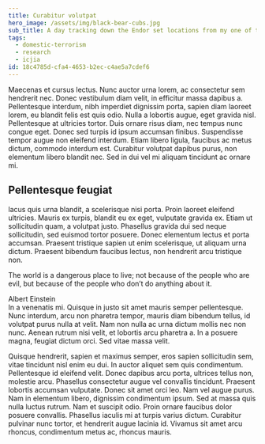 ```yaml
---
title: Curabitur volutpat
hero_image: /assets/img/black-bear-cubs.jpg
sub_title: A day tracking down the Endor set locations from my one of the best movies of all time
tags:
  - domestic-terrorism
  - research
  - icjia
id: 18c4785d-cfa4-4653-b2ec-c4ae5a7cdef6
---
```

Maecenas et cursus lectus. Nunc auctor urna lorem, ac consectetur sem hendrerit nec. Donec vestibulum diam velit, in efficitur massa dapibus a. Pellentesque interdum, nibh imperdiet dignissim porta, sapien diam laoreet lorem, eu blandit felis est quis odio. Nulla a lobortis augue, eget gravida nisl. Pellentesque at ultricies tortor. Duis ornare risus diam, nec tempus nunc congue eget. Donec sed turpis id ipsum accumsan finibus. Suspendisse tempor augue non eleifend interdum. Etiam libero ligula, faucibus ac metus dictum, commodo interdum est. Curabitur volutpat dapibus purus, non elementum libero blandit nec. Sed in dui vel mi aliquam tincidunt ac ornare mi.

## Pellentesque feugiat 

lacus quis urna blandit, a scelerisque nisi porta. Proin laoreet eleifend ultricies. Mauris ex turpis, blandit eu ex eget, vulputate gravida ex. Etiam ut sollicitudin quam, a volutpat justo. Phasellus gravida dui sed neque sollicitudin, sed euismod tortor posuere. Donec elementum lectus et porta accumsan. Praesent tristique sapien ut enim scelerisque, ut aliquam urna dictum. Praesent bibendum faucibus lectus, non hendrerit arcu tristique non. <div class="pullquote left">
The world is a dangerous place to live; not because of the people who are evil, but because of the people who don’t do anything about it.
<div class="quoter right">Albert Einstein</div>
</div>In a venenatis mi. Quisque in justo sit amet mauris semper pellentesque. Nunc interdum, arcu non pharetra tempor, mauris diam bibendum tellus, id volutpat purus nulla at velit. Nam non nulla ac urna dictum mollis nec non nunc. Aenean rutrum nisi velit, et lobortis arcu pharetra a. In a posuere magna, feugiat dictum orci. Sed vitae massa velit.

Quisque hendrerit, sapien et maximus semper, eros sapien sollicitudin sem, vitae tincidunt nisl enim eu dui. In auctor aliquet sem quis condimentum. Pellentesque id eleifend velit. Donec dapibus arcu porta, ultrices tellus non, molestie arcu. Phasellus consectetur augue vel convallis tincidunt. Praesent lobortis accumsan vulputate. Donec sit amet orci leo. Nam vel augue purus. Nam in elementum libero, dignissim condimentum ipsum. Sed at massa quis nulla luctus rutrum. Nam et suscipit odio. Proin ornare faucibus dolor posuere convallis. Phasellus iaculis mi at turpis varius dictum. Curabitur pulvinar nunc tortor, et hendrerit augue lacinia id. Vivamus sit amet arcu rhoncus, condimentum metus ac, rhoncus mauris.
